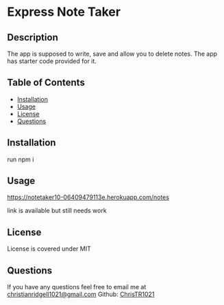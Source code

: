 # Express Note Taker

## Description

The app is supposed to write, save and allow you to delete notes. The app has starter code provided for it.

## Table of Contents
- [Installation](https://github.com/ChrisTR1021/Expressjs-Note-Taker#installation)
- [Usage](https://github.com/ChrisTR1021/Expressjs-Note-Taker#usage)
- [License](https://github.com/ChrisTR1021/Expressjs-Note-Taker#license)
- [Questions](https://github.com/ChrisTR1021/Expressjs-Note-Taker#questions)

## Installation
run npm i 

## Usage 
https://notetaker10-06409479113e.herokuapp.com/notes

link is available but still needs work


## License
License is covered under MIT

## Questions 
If you have any questions feel free to email me at christianridgell1021@gmail.com Github: [ChrisTR1021](https://github.com/ChrisTR1021/Expressjs-Note-Taker)
